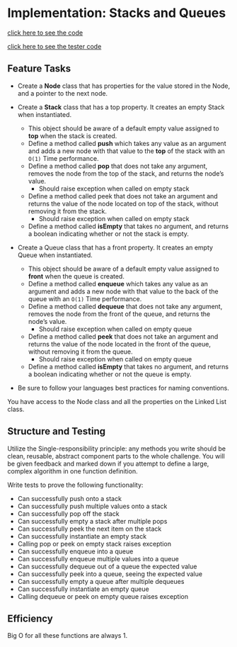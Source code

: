 # Implementation: Stacks and Queues

[click here to see the code](stacks-and-queues.js)

[click here to see the tester code](stacks-and-queues.test.js)

## Feature Tasks

- Create a **Node** class that has properties for the value stored in the Node, and a pointer to the next node.
- Create a **Stack** class that has a top property. It creates an empty Stack when instantiated.
  - This object should be aware of a default empty value assigned to **top** when the stack is created.
  - Define a method called **push** which takes any value as an argument and adds a new node with that value to the **top** of the stack with an `O(1)` Time performance.
  - Define a method called **pop** that does not take any argument, removes the node from the top of the stack, and returns the node’s value.
    - Should raise exception when called on empty stack
  - Define a method called peek that does not take an argument and returns the value of the node located on top of the stack, without removing it from the stack.
    - Should raise exception when called on empty stack
  - Define a method called **isEmpty** that takes no argument, and returns a boolean indicating whether or not the stack is empty.

- Create a Queue class that has a front property. It creates an empty Queue when instantiated.
  - This object should be aware of a default empty value assigned to **front** when the queue is created.
  - Define a method called **enqueue** which takes any value as an argument and adds a new node with that value to the back of the queue with an `O(1)` Time performance.
  - Define a method called **dequeue** that does not take any argument, removes the node from the front of the queue, and returns the node’s value.
    - Should raise exception when called on empty queue
  - Define a method called **peek** that does not take an argument and returns the value of the node located in the front of the queue, without removing it from the queue.
    - Should raise exception when called on empty queue
  - Define a method called **isEmpty** that takes no argument, and returns a boolean indicating whether or not the queue is empty.
- Be sure to follow your languages best practices for naming conventions.

You have access to the Node class and all the properties on the Linked List class.

## Structure and Testing

Utilize the Single-responsibility principle: any methods you write should be clean, reusable, abstract component parts to the whole challenge. You will be given feedback and marked down if you attempt to define a large, complex algorithm in one function definition.

Write tests to prove the following functionality:

- Can successfully push onto a stack
- Can successfully push multiple values onto a stack
- Can successfully pop off the stack
- Can successfully empty a stack after multiple pops
- Can successfully peek the next item on the stack
- Can successfully instantiate an empty stack
- Calling pop or peek on empty stack raises exception
- Can successfully enqueue into a queue
- Can successfully enqueue multiple values into a queue
- Can successfully dequeue out of a queue the expected value
- Can successfully peek into a queue, seeing the expected value
- Can successfully empty a queue after multiple dequeues
- Can successfully instantiate an empty queue
- Calling dequeue or peek on empty queue raises exception

## Efficiency

Big O for all these functions are always 1.
